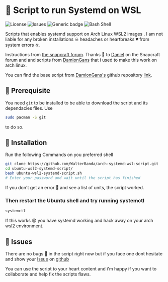 # 🎇 Script to run Systemd on WSL

![License](https://img.shields.io/github/license/WalterBanda/arch-systemd-wsl-script) 
![Issues](https://img.shields.io/github/issues/WalterBanda/arch-systemd-wsl-script)
![Generic badge](https://img.shields.io/badge/made-with💖-blue.svg)
![Bash Shell](https://badges.frapsoft.com/bash/v1/bash.png?v=103)

Scripts that enables systemd support on Arch Linux WSL2 images .
I am not liable for any broken installations ☠ headaches or heartbreaks 💔 from system errors ☣.  

Instructions from [the snapcraft forum](https://forum.snapcraft.io/t/running-snaps-on-wsl2-insiders-only-for-now/13033). Thanks 🤝 to [Daniel](https://forum.snapcraft.io/u/daniel) on the Snapcraft forum and and scripts from [DamionGans](https://github.com/DamionGans/) that i used to make this work on arch linux.

You can find the base script from [DamionGans's](https://github.com/DamionGans/) github repository [link](https://github.com/DamionGans/ubuntu-wsl2-systemd-script).

## 🚀 Prerequisite
You need ```git``` to be installed to be able to download the script and its dependacies files. Use
```sh
sudo pacman -S git
```
to do so.


## 🌌 Installation
Run the following Commands on you preferred shell 
```sh
git clone https://github.com/WalterBanda/arch-systemd-wsl-script.git
cd ubuntu-wsl2-systemd-script/
bash ubuntu-wsl2-systemd-script.sh
# Enter your password and wait until the script has finished
```
If you don't get an error 🌋 and see a list of units, the script worked.


### Then restart the Ubuntu shell and try running systemctl
```sh
systemctl

```

If this works 😎 you have systemd working and hack away on your arch wsl2 environment. 

## 🤒 Issues

There are no bugs 🐛 in the script right now but if you face one dont hesitate and show your [Issue](https://github.com/WalterBanda/arch-systemd-wsl-script/issues) on [github](https://github.com/WalterBanda/arch-systemd-wsl-script) 

You can use the script to your heart content and i'm happy if you want to collaborate and help fix the scripts flaws. 